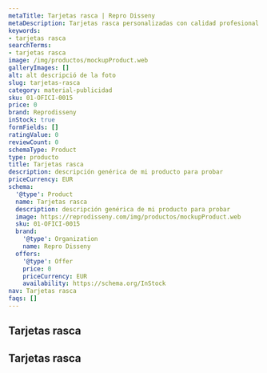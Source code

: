 ```yaml
---
metaTitle: Tarjetas rasca | Repro Disseny
metaDescription: Tarjetas rasca personalizadas con calidad profesional en Cataluña.
keywords:
- tarjetas rasca
searchTerms:
- tarjetas rasca
image: /img/productos/mockupProduct.web
galleryImages: []
alt: alt descripció de la foto
slug: tarjetas-rasca
category: material-publicidad
sku: 01-OFICI-0015
price: 0
brand: Reprodisseny
inStock: true
formFields: []
ratingValue: 0
reviewCount: 0
schemaType: Product
type: producto
title: Tarjetas rasca
description: descripción genérica de mi producto para probar
priceCurrency: EUR
schema:
  '@type': Product
  name: Tarjetas rasca
  description: descripción genérica de mi producto para probar
  image: https://reprodisseny.com/img/productos/mockupProduct.web
  sku: 01-OFICI-0015
  brand:
    '@type': Organization
    name: Repro Disseny
  offers:
    '@type': Offer
    price: 0
    priceCurrency: EUR
    availability: https://schema.org/InStock
nav: Tarjetas rasca
faqs: []
---
```


## Tarjetas rasca

## Tarjetas rasca
